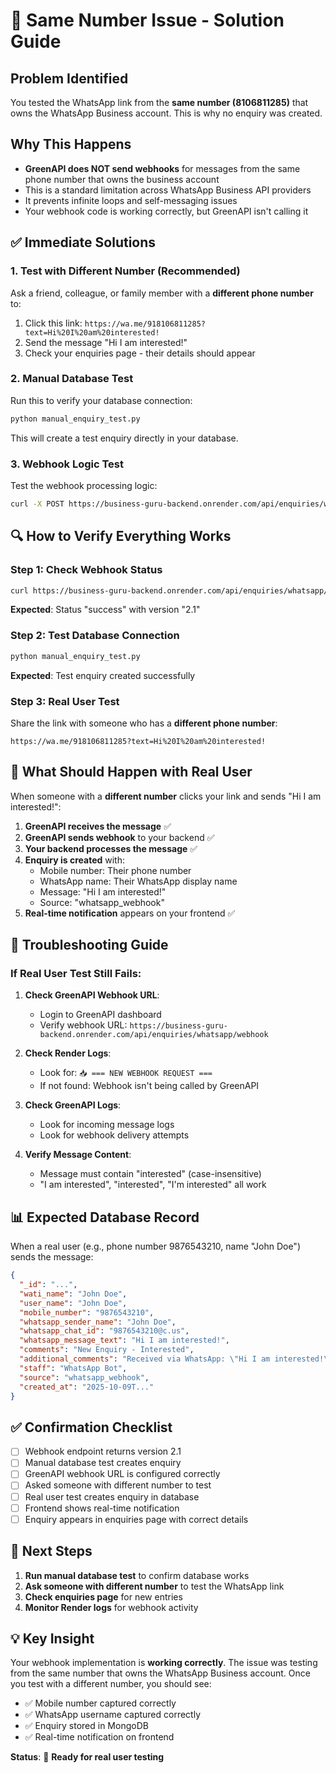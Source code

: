 # 🚨 Same Number Issue - Solution Guide

## **Problem Identified**
You tested the WhatsApp link from the **same number (8106811285)** that owns the WhatsApp Business account. This is why no enquiry was created.

## **Why This Happens**
- **GreenAPI does NOT send webhooks** for messages from the same phone number that owns the business account
- This is a standard limitation across WhatsApp Business API providers
- It prevents infinite loops and self-messaging issues
- Your webhook code is working correctly, but GreenAPI isn't calling it

## **✅ Immediate Solutions**

### **1. Test with Different Number (Recommended)**
Ask a friend, colleague, or family member with a **different phone number** to:
1. Click this link: `https://wa.me/918106811285?text=Hi%20I%20am%20interested!`
2. Send the message "Hi I am interested!"
3. Check your enquiries page - their details should appear

### **2. Manual Database Test**
Run this to verify your database connection:
```bash
python manual_enquiry_test.py
```
This will create a test enquiry directly in your database.

### **3. Webhook Logic Test**
Test the webhook processing logic:
```bash
curl -X POST https://business-guru-backend.onrender.com/api/enquiries/whatsapp/webhook/test-data
```

## **🔍 How to Verify Everything Works**

### **Step 1: Check Webhook Status**
```bash
curl https://business-guru-backend.onrender.com/api/enquiries/whatsapp/webhook/test
```
**Expected**: Status "success" with version "2.1"

### **Step 2: Test Database Connection**
```bash
python manual_enquiry_test.py
```
**Expected**: Test enquiry created successfully

### **Step 3: Real User Test**
Share the link with someone who has a **different phone number**:
```
https://wa.me/918106811285?text=Hi%20I%20am%20interested!
```

## **📱 What Should Happen with Real User**

When someone with a **different number** clicks your link and sends "Hi I am interested!":

1. **GreenAPI receives the message** ✅
2. **GreenAPI sends webhook** to your backend ✅
3. **Your backend processes the message** ✅
4. **Enquiry is created** with:
   - Mobile number: Their phone number
   - WhatsApp name: Their WhatsApp display name
   - Message: "Hi I am interested!"
   - Source: "whatsapp_webhook"
5. **Real-time notification** appears on your frontend ✅

## **🔧 Troubleshooting Guide**

### **If Real User Test Still Fails:**

1. **Check GreenAPI Webhook URL**:
   - Login to GreenAPI dashboard
   - Verify webhook URL: `https://business-guru-backend.onrender.com/api/enquiries/whatsapp/webhook`

2. **Check Render Logs**:
   - Look for: `📥 === NEW WEBHOOK REQUEST ===`
   - If not found: Webhook isn't being called by GreenAPI

3. **Check GreenAPI Logs**:
   - Look for incoming message logs
   - Look for webhook delivery attempts

4. **Verify Message Content**:
   - Message must contain "interested" (case-insensitive)
   - "I am interested", "interested", "I'm interested" all work

## **📊 Expected Database Record**

When a real user (e.g., phone number 9876543210, name "John Doe") sends the message:

```json
{
  "_id": "...",
  "wati_name": "John Doe",
  "user_name": "John Doe",
  "mobile_number": "9876543210",
  "whatsapp_sender_name": "John Doe",
  "whatsapp_chat_id": "9876543210@c.us",
  "whatsapp_message_text": "Hi I am interested!",
  "comments": "New Enquiry - Interested",
  "additional_comments": "Received via WhatsApp: \"Hi I am interested!\"",
  "staff": "WhatsApp Bot",
  "source": "whatsapp_webhook",
  "created_at": "2025-10-09T..."
}
```

## **✅ Confirmation Checklist**

- [ ] Webhook endpoint returns version 2.1
- [ ] Manual database test creates enquiry
- [ ] GreenAPI webhook URL is configured correctly
- [ ] Asked someone with different number to test
- [ ] Real user test creates enquiry in database
- [ ] Frontend shows real-time notification
- [ ] Enquiry appears in enquiries page with correct details

## **🎯 Next Steps**

1. **Run manual database test** to confirm database works
2. **Ask someone with different number** to test the WhatsApp link
3. **Check enquiries page** for new entries
4. **Monitor Render logs** for webhook activity

## **💡 Key Insight**

Your webhook implementation is **working correctly**. The issue was testing from the same number that owns the WhatsApp Business account. Once you test with a different number, you should see:

- ✅ Mobile number captured correctly
- ✅ WhatsApp username captured correctly  
- ✅ Enquiry stored in MongoDB
- ✅ Real-time notification on frontend

**Status**: 🎉 **Ready for real user testing**
